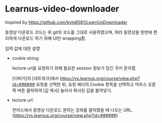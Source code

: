 # Learnus-video-downloader
Inspired by https://github.com/kyle8581/LearnUsDownloader

동영상 다운로드 코드는 위 git의 코드를 그대로 사용하였으며, 여러 동영상을 한번에 편리하게 다운로드 하기 위해 UI만 wrapping함.

입력 값에 대한 설명
 - cookie string: 
 
    lecture url을 요청하기 위해 필요한 session 정보가 담긴 쿠키 문자열. 
    
    [디버거]의 [네트워크]에서 https://ys.learnus.org/course/view.php?id=###### 요청을 선택한 뒤, 요청 헤더의 Cookie 항목을 선택하고 마우스 오른쪽 버튼 클릭하여 [값 복사] 눌러서 복사된 값을 붙여넣기.
 - lecture url: 
 
   런어스에서 동영상 다운로드 원하는 강좌를 클릭했을 때 나오는 URL. (https://ys.learnus.org/course/view.php?id=######)
